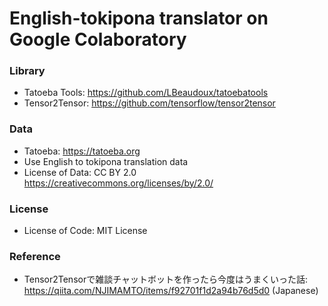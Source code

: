 # English-tokipona translator on Google Colaboratory

### Library
- Tatoeba Tools: https://github.com/LBeaudoux/tatoebatools
- Tensor2Tensor: https://github.com/tensorflow/tensor2tensor

### Data
- Tatoeba: https://tatoeba.org
- Use English to tokipona translation data
- License of Data: CC BY 2.0 https://creativecommons.org/licenses/by/2.0/

### License
- License of Code: MIT License

### Reference 
- Tensor2Tensorで雑談チャットボットを作ったら今度はうまくいった話: https://qiita.com/NJIMAMTO/items/f92701f1d2a94b76d5d0 (Japanese)
